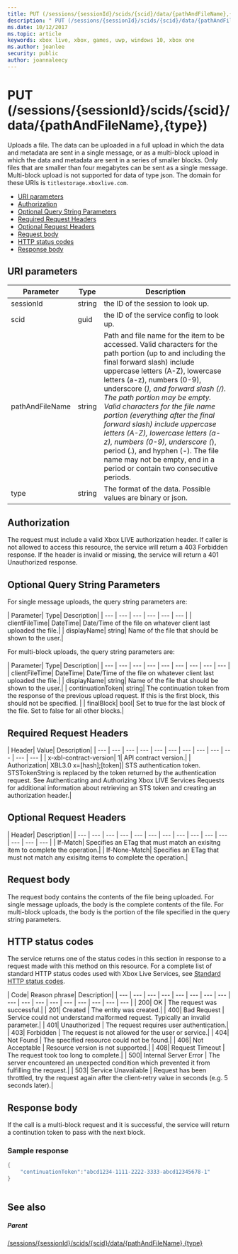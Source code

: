 ```yaml
---
title: PUT (/sessions/{sessionId}/scids/{scid}/data/{pathAndFileName},{type})
description: " PUT (/sessions/{sessionId}/scids/{scid}/data/{pathAndFileName},{type})"
ms.date: 10/12/2017
ms.topic: article
keywords: xbox live, xbox, games, uwp, windows 10, xbox one
ms.author: joanlee
security: public
author: joannaleecy
---
```


# PUT (/sessions/{sessionId}/scids/{scid}/data/{pathAndFileName},{type})
Uploads a file. The data can be uploaded in a full upload in which the data and metadata are sent in a single message, or as a multi-block upload in which the data and metadata are sent in a series of smaller blocks. Only files that are smaller than four megabytes can be sent as a single message. Multi-block upload is not supported for data of type json. 
The domain for these URIs is `titlestorage.xboxlive.com`.
 
  * [URI parameters](#ID4EX)
  * [Authorization](#ID4EEB)
  * [Optional Query String Parameters](#ID4ERB)
  * [Required Request Headers](#ID4ENE)
  * [Optional Request Headers](#ID4EWF)
  * [Request body](#ID4EZG)
  * [HTTP status codes](#ID4EEH)
  * [Response body](#ID4EXEAC)
 
<a id="ID4EX"></a>

 
## URI parameters 
 
| Parameter| Type| Description| 
| --- | --- | --- | 
| sessionId| string| the ID of the session to look up.| 
| scid| guid| the ID of the service config to look up.| 
| pathAndFileName| string| Path and file name for the item to be accessed. Valid characters for the path portion (up to and including the final forward slash) include uppercase letters (A-Z), lowercase letters (a-z), numbers (0-9), underscore (_), and forward slash (/). The path portion may be empty. Valid characters for the file name portion (everything after the final forward slash) include uppercase letters (A-Z), lowercase letters (a-z), numbers (0-9), underscore (_), period (.), and hyphen (-). The file name may not be empty, end in a period or contain two consecutive periods.| 
| type| string| The format of the data. Possible values are binary or json.| 
  
<a id="ID4EEB"></a>

 
## Authorization 
 
The request must include a valid Xbox LIVE authorization header. If caller is not allowed to access this resource, the service will return a 403 Forbidden response. If the header is invalid or missing, the service will return a 401 Unauthorized response. 
  
<a id="ID4ERB"></a>

 
## Optional Query String Parameters 
 
For single message uploads, the query string parameters are:
 
| Parameter| Type| Description| 
| --- | --- | --- | --- | --- | --- | 
| clientFileTime| DateTime| Date/Time of the file on whatever client last uploaded the file.| 
| displayName| string| Name of the file that should be shown to the user.| 
 
For multi-block uploads, the query string parameters are:
 
| Parameter| Type| Description| 
| --- | --- | --- | --- | --- | --- | --- | --- | --- | 
| clientFileTime| DateTime| Date/Time of the file on whatever client last uploaded the file.| 
| displayName| string| Name of the file that should be shown to the user.| 
| continuationToken| string| The continuation token from the response of the previous upload request. If this is the first block, this should not be specified. | 
| finalBlock| bool| Set to true for the last block of the file. Set to false for all other blocks.| 
  
<a id="ID4ENE"></a>

 
## Required Request Headers
 
| Header| Value| Description| 
| --- | --- | --- | --- | --- | --- | --- | --- | --- | --- | --- | --- | 
| x-xbl-contract-version| 1| API contract version.| 
| Authorization| XBL3.0 x=[hash];[token]| STS authentication token. STSTokenString is replaced by the token returned by the authentication request. See Authenticating and Authorizing Xbox LIVE Services Requests for additional information about retrieving an STS token and creating an authorization header.| 
  
<a id="ID4EWF"></a>

 
## Optional Request Headers
 
| Header| Description| 
| --- | --- | --- | --- | --- | --- | --- | --- | --- | --- | --- | --- | --- | --- | 
| If-Match| Specifies an ETag that must match an exisitng item to complete the operation.| 
| If-None-Match| Specifies an ETag that must not match any exisitng items to complete the operation.| 
  
<a id="ID4EZG"></a>

 
## Request body 
 
The request body contains the contents of the file being uploaded. For single message uploads, the body is the complete contents of the file. For multi-block uploads, the body is the portion of the file specified in the query string parameters. 
  
<a id="ID4EEH"></a>

 
## HTTP status codes 
 
The service returns one of the status codes in this section in response to a request made with this method on this resource. For a complete list of standard HTTP status codes used with Xbox Live Services, see [Standard HTTP status codes](../../additional/httpstatuscodes.md).
 
| Code| Reason phrase| Description| 
| --- | --- | --- | --- | --- | --- | --- | --- | --- | --- | --- | --- | --- | --- | --- | --- | --- | 
| 200| OK | The request was successful.| 
| 201| Created | The entity was created.| 
| 400| Bad Request | Service could not understand malformed request. Typically an invalid parameter.| 
| 401| Unauthorized | The request requires user authentication.| 
| 403| Forbidden | The request is not allowed for the user or service.| 
| 404| Not Found | The specified resource could not be found.| 
| 406| Not Acceptable | Resource version is not supported.| 
| 408| Request Timeout | The request took too long to complete.| 
| 500| Internal Server Error | The server encountered an unexpected condition which prevented it from fulfilling the request.| 
| 503| Service Unavailable | Request has been throttled, try the request again after the client-retry value in seconds (e.g. 5 seconds later).| 
  
<a id="ID4EXEAC"></a>

 
## Response body 
 
If the call is a multi-block request and it is successful, the service will return a continution token to pass with the next block.
 
<a id="ID4EDFAC"></a>

 
### Sample response
 

```cpp
{
    "continuationToken":"abcd1234-1111-2222-3333-abcd12345678-1"
}
         
```

   
<a id="ID4EPFAC"></a>

 
## See also
 
<a id="ID4ERFAC"></a>

 
##### Parent  

[/sessions/{sessionId}/scids/{scid}/data/{pathAndFileName},{type}](uri-sessionssessionidscidssciddatapathandfilenametype.md)

   